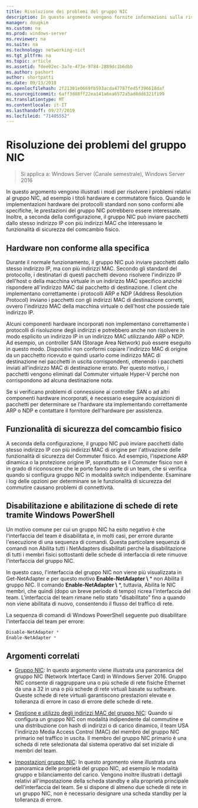 ```yaml
---
title: Risoluzione dei problemi del gruppo NIC
description: In questo argomento vengono fornite informazioni sulla risoluzione dei problemi relativi al gruppo NIC in Windows Server 2016.
manager: dougkim
ms.custom: na
ms.prod: windows-server
ms.reviewer: na
ms.suite: na
ms.technology: networking-nict
ms.tgt_pltfrm: na
ms.topic: article
ms.assetid: fdee02ec-3a7e-473e-9784-2889dc1b6dbb
ms.author: pashort
author: shortpatti
ms.date: 09/13/2018
ms.openlocfilehash: 2f21301e0669fb593acda47787fed5f396618daf
ms.sourcegitcommit: 6aff3d88ff22ea141a6ea6572a5ad8dd6321f199
ms.translationtype: MT
ms.contentlocale: it-IT
ms.lasthandoff: 09/27/2019
ms.locfileid: "71405552"
---
```

# <a name="troubleshooting-nic-teaming"></a>Risoluzione dei problemi del gruppo NIC

>Si applica a: Windows Server (Canale semestrale), Windows Server 2016

In questo argomento vengono illustrati i modi per risolvere i problemi relativi al gruppo NIC, ad esempio i titoli hardware e commutatore fisico.  Quando le implementazioni hardware dei protocolli standard non sono conformi alle specifiche, le prestazioni del gruppo NIC potrebbero essere interessate. Inoltre, a seconda della configurazione, il gruppo NIC può inviare pacchetti dallo stesso indirizzo IP con più indirizzi MAC che interessano le funzionalità di sicurezza del comcambio fisico.

  
## <a name="hardware-that-doesnt-conform-to-specification"></a>Hardware non conforme alla specifica  
  
Durante il normale funzionamento, il gruppo NIC può inviare pacchetti dallo stesso indirizzo IP, ma con più indirizzi MAC. Secondo gli standard del protocollo, i destinatari di questi pacchetti devono risolvere l'indirizzo IP dell'host o della macchina virtuale in un indirizzo MAC specifico anziché rispondere all'indirizzo MAC dal pacchetto di destinazione.  I client che implementano correttamente i protocolli ARP e NDP (Address Resolution Protocol) inviano i pacchetti con gli indirizzi MAC di destinazione corretti, ovvero l'indirizzo MAC della macchina virtuale o dell'host che possiede tale indirizzo IP. 
  
Alcuni componenti hardware incorporati non implementano correttamente i protocolli di risoluzione degli indirizzi e potrebbero anche non risolvere in modo esplicito un indirizzo IP in un indirizzo MAC utilizzando ARP o NDP.  Ad esempio, un controller SAN (Storage Area Network) può essere eseguito in questo modo. Dispositivi non conformi copiare l'indirizzo MAC di origine da un pacchetto ricevuto e quindi usarlo come indirizzo MAC di destinazione nei pacchetti in uscita corrispondenti, ottenendo i pacchetti inviati all'indirizzo MAC di destinazione errato. Per questo motivo, i pacchetti vengono eliminati dal Commuter virtuale Hyper-V perché non corrispondono ad alcuna destinazione nota.  
  
Se si verificano problemi di connessione ai controller SAN o ad altri componenti hardware incorporati, è necessario eseguire acquisizioni di pacchetti per determinare se l'hardware sta implementando correttamente ARP o NDP e contattare il fornitore dell'hardware per assistenza.  

  
## <a name="physical-switch-security-features"></a>Funzionalità di sicurezza del comcambio fisico  
A seconda della configurazione, il gruppo NIC può inviare pacchetti dallo stesso indirizzo IP con più indirizzi MAC di origine per l'attivazione delle funzionalità di sicurezza del Commuter fisico. Ad esempio, l'ispezione ARP dinamica o la protezione origine IP, soprattutto se il Commuter fisico non è in grado di riconoscere che le porte fanno parte di un team, che si verifica quando si configura gruppo NIC in modalità switch indipendente. Esaminare i log delle opzioni per determinare se le funzionalità di sicurezza del commutire causano problemi di connettività. 
  
## <a name="disabling-and-enabling-network-adapters-by-using-windows-powershell"></a>Disabilitazione e abilitazione di schede di rete tramite Windows PowerShell  

Un motivo comune per cui un gruppo NIC ha esito negativo è che l'interfaccia del team è disabilitata e, in molti casi, per errore durante l'esecuzione di una sequenza di comandi.  Questa particolare sequenza di comandi non Abilita tutti i NetAdapters disabilitati perché la disabilitazione di tutti i membri fisici sottostanti delle schede di interfaccia di rete rimuove l'interfaccia del gruppo NIC. 

In questo caso, l'interfaccia del gruppo NIC non viene più visualizzata in Get-NetAdapter e per questo motivo **Enable-NetAdapter \\** * non Abilita il gruppo NIC. Il comando **Enable-NetAdapter \\** *, tuttavia, Abilita le NIC membri, che quindi (dopo un breve periodo di tempo) ricrea l'interfaccia del team. L'interfaccia del team rimane nello stato "disabilitato" fino a quando non viene abilitata di nuovo, consentendo il flusso del traffico di rete. 

La sequenza di comandi di Windows PowerShell seguente può disabilitare l'interfaccia del team per errore:  
  
```PowerShell 
Disable-NetAdapter *  
Enable-NetAdapter *  
```  
  

  
## <a name="related-topics"></a>Argomenti correlati  
- [Gruppo NIC](NIC-Teaming.md): In questo argomento viene illustrata una panoramica del gruppo NIC (Network Interface Card) in Windows Server 2016. Gruppo NIC consente di raggruppare una o più schede di rete fisiche Ethernet da una a 32 in una o più schede di rete virtuali basate su software. Queste schede di rete virtuali garantiscono prestazioni elevate e tolleranza di errore in caso di errore delle schede di rete.   

- [Gestione e utilizzo degli indirizzi MAC del gruppo NIC](NIC-Teaming-MAC-Address-Use-and-Management.md): Quando si configura un gruppo NIC con modalità indipendente dal commutine e una distribuzione con hash di indirizzi o di carico dinamico, il team USA l'indirizzo Media Access Control (MAC) del membro del gruppo NIC primario nel traffico in uscita. Il membro del gruppo NIC primario è una scheda di rete selezionata dal sistema operativo dal set iniziale di membri del team.

- [Impostazioni gruppo NIC](nic-teaming-settings.md): In questo argomento viene illustrata una panoramica delle proprietà del gruppo NIC, ad esempio le modalità gruppo e bilanciamento del carico. Vengono inoltre illustrati i dettagli relativi all'impostazione della scheda standby e alla proprietà principale dell'interfaccia del team. Se si dispone di almeno due schede di rete in un gruppo NIC, non è necessario designare una scheda standby per la tolleranza di errore.
  


